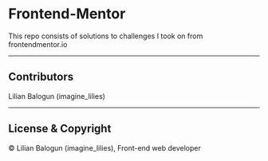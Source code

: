 # Frontend-Mentor

This repo consists of solutions to challenges I took on from frontendmentor.io

---

## Contributors

Lilian Balogun (imagine_lilies)

---

## License & Copyright

© Lilian Balogun (imagine_lilies), Front-end web developer
